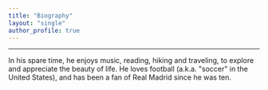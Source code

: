 ```yaml
---
title: "Biography"
layout: "single"
author_profile: true
---
```


---
In his spare time, he enjoys music, reading, hiking and traveling, to explore and appreciate the beauty of life.
He loves football (a.k.a. "soccer" in the United States), and has been a fan of Real Madrid since he was ten.
